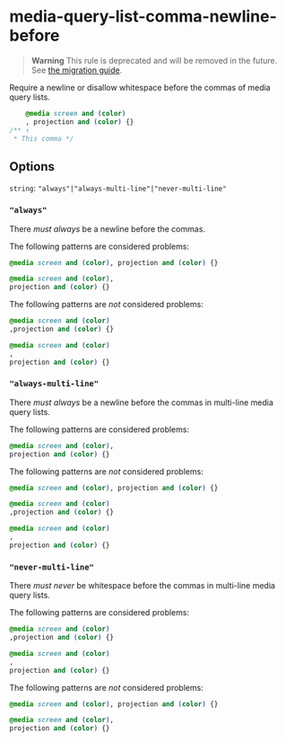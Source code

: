 # media-query-list-comma-newline-before

> **Warning** This rule is deprecated and will be removed in the future. See [the migration guide](https://github.com/stylelint/stylelint/tree/15.2.0/docs/migration-guide/to-15.md).

Require a newline or disallow whitespace before the commas of media query lists.

<!-- prettier-ignore -->
```css
    @media screen and (color)
    , projection and (color) {}
/** ↑
 * This comma */
```

## Options

`string`: `"always"|"always-multi-line"|"never-multi-line"`

### `"always"`

There _must always_ be a newline before the commas.

The following patterns are considered problems:

<!-- prettier-ignore -->
```css
@media screen and (color), projection and (color) {}
```

<!-- prettier-ignore -->
```css
@media screen and (color),
projection and (color) {}
```

The following patterns are _not_ considered problems:

<!-- prettier-ignore -->
```css
@media screen and (color)
,projection and (color) {}
```

<!-- prettier-ignore -->
```css
@media screen and (color)
,
projection and (color) {}
```

### `"always-multi-line"`

There _must always_ be a newline before the commas in multi-line media query lists.

The following patterns are considered problems:

<!-- prettier-ignore -->
```css
@media screen and (color),
projection and (color) {}
```

The following patterns are _not_ considered problems:

<!-- prettier-ignore -->
```css
@media screen and (color), projection and (color) {}
```

<!-- prettier-ignore -->
```css
@media screen and (color)
,projection and (color) {}
```

<!-- prettier-ignore -->
```css
@media screen and (color)
,
projection and (color) {}
```

### `"never-multi-line"`

There _must never_ be whitespace before the commas in multi-line media query lists.

The following patterns are considered problems:

<!-- prettier-ignore -->
```css
@media screen and (color)
,projection and (color) {}
```

<!-- prettier-ignore -->
```css
@media screen and (color)
,
projection and (color) {}
```

The following patterns are _not_ considered problems:

<!-- prettier-ignore -->
```css
@media screen and (color), projection and (color) {}
```

<!-- prettier-ignore -->
```css
@media screen and (color),
projection and (color) {}
```
